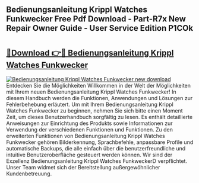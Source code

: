 ## Bedienungsanleitung Krippl Watches Funkwecker Free Pdf Download - Part-R7x New Repair Owner Guide - User Service Edition P1COk

# <h2><a href="http://df41w20.blite.top/?on=Bedienungsanleitung+Krippl+Watches+Funkwecker">🔗Download 👉🔴 Bedienungsanleitung Krippl Watches Funkwecker</a></h2>

[![Bedienungsanleitung Krippl Watches Funkwecker new download](https://i.imgur.com/lujVjoI.png)](http://df41w20.blite.top/?on=Bedienungsanleitung+Krippl+Watches+Funkwecker)
Entdecken Sie die Möglichkeiten Willkommen in der Welt der Möglichkeiten mit Ihrem neuen Bedienungsanleitung Krippl Watches Funkwecker! In diesem Handbuch werden die Funktionen, Anwendungen und Lösungen zur Fehlerbehebung erläutert. Um mit Ihrem Bedienungsanleitung Krippl Watches Funkwecker zu beginnen, nehmen Sie sich bitte einen Moment Zeit, um dieses Benutzerhandbuch sorgfältig zu lesen. Es enthält detaillierte Anweisungen zur Einrichtung des Produkts sowie Informationen zur Verwendung der verschiedenen Funktionen und Funktionen. Zu den erweiterten Funktionen von Bedienungsanleitung Krippl Watches Funkwecker gehören Bilderkennung, Sprachbefehle, anpassbare Profile und automatische Backups, die alle einfach über die benutzerfreundliche und intuitive Benutzeroberfläche gesteuert werden können. Wir sind der Exzellenz Bedienungsanleitung Krippl Watches FunkweckerD verpflichtet. Unser Team widmet sich der Bereitstellung außergewöhnlicher Kundenbetreuung.
